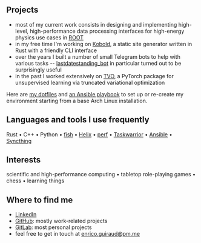 ## Projects

- most of my current work consists in designing and implementing high-level, high-performance data processing interfaces for high-energy physics use cases in [ROOT](https://github.com/root-project/root)
- in my free time I'm working on [Kobold](https://gitlab.com/eguiraud/kobold-ssg), a static site generator written in Rust with a friendly CLI interface
- over the years I built a number of small Telegram bots to help with various tasks -- [lastdatestanding_bot](https://gitlab.com/eguiraud/lastdatestanding_bot) in particular turned out to be surprisingly useful
- in the past I worked extensively on [TVO](https://github.com/tvlearn/tvo), a PyTorch package for unsupervised learning via truncated variational optimization

Here are [my dotfiles](https://gitlab.com/eguiraud/dotfiles) and [an Ansible playbook](https://gitlab.com/eguiraud/laptopsetup) to set up or re-create my environment starting from a base Arch Linux installation.  

## Languages and tools I use frequently

Rust • C++ • Python • [fish](https://github.com/fish-shell/fish-shell) • [Helix](https://helix-editor.com) • [perf](https://perf.wiki.kernel.org/index.php/Main_Page) • [Taskwarrior](https://taskwarrior.org) • [Ansible](https://www.ansible.com) • [Syncthing](https://syncthing.net)

## Interests

scientific and high-performance computing • tabletop role-playing games • chess • learning things

## Where to find me

- [LinkedIn](https://www.linkedin.com/in/eguiraud)
- [GitHub](https://github.com/eguiraud): mostly work-related projects
- [GitLab](https://gitlab.com/eguiraud): most personal projects
- feel free to get in touch at [enrico.guiraud@pm.me](mailto:enrico.guiraud@pm.me)
